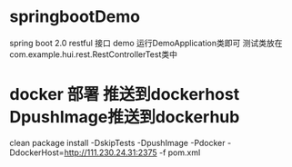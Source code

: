 # springbootDemo
spring boot 2.0 
restful 接口 demo
运行DemoApplication类即可
测试类放在com.example.hui.rest.RestControllerTest类中

# docker 部署 推送到dockerhost DpushImage推送到dockerhub
clean package install -DskipTests -DpushImage -Pdocker -DdockerHost=http://111.230.24.31:2375 -f pom.xml